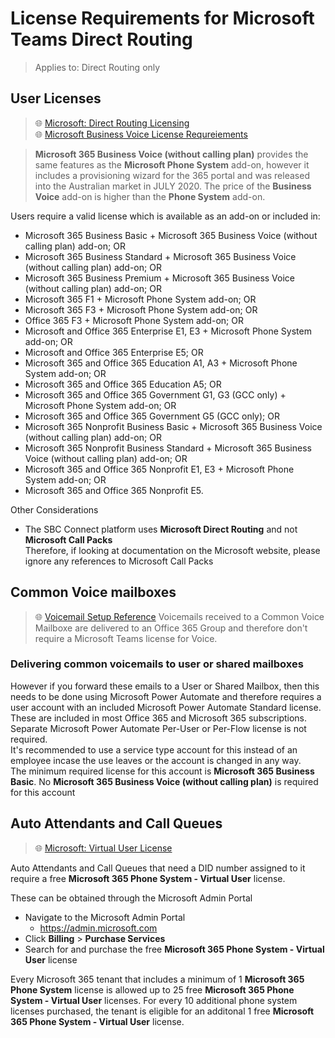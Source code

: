 # License Requirements for Microsoft Teams Direct Routing
> Applies to: Direct Routing only

## User Licenses
> 🌐 [Microsoft: Direct Routing Licensing](https://docs.microsoft.com/en-us/microsoftteams/direct-routing-plan#licensing-and-other-requirements)\
> 🌐 [Microsoft Business Voice License Requreiements](https://docs.microsoft.com/en-us/MicrosoftTeams/business-voice/whats-business-voice)

> **Microsoft 365 Business Voice (without calling plan)** provides the same features as the **Microsoft Phone System** add-on, however it includes a provisioning wizard for the 365 portal and was released into the Australian market in JULY 2020. The price of the **Business Voice** add-on is higher than the **Phone System** add-on.

Users require a valid license which is available as an add-on or included in:
- Microsoft 365 Business Basic + Microsoft 365 Business Voice (without calling plan) add-on; OR
- Microsoft 365 Business Standard + Microsoft 365 Business Voice (without calling plan) add-on; OR
- Microsoft 365 Business Premium + Microsoft 365 Business Voice (without calling plan) add-on; OR
- Microsoft 365 F1 + Microsoft Phone System add-on; OR
- Microsoft 365 F3 + Microsoft Phone System add-on; OR
- Office 365 F3 + Microsoft Phone System add-on; OR
- Microsoft and Office 365 Enterprise E1, E3 + Microsoft Phone System add-on; OR
- Microsoft and Office 365 Enterprise E5; OR
- Microsoft 365 and Office 365 Education A1, A3 + Microsoft Phone System add-on; OR
- Microsoft 365 and Office 365 Education A5; OR
- Microsoft 365 and Office 365 Government G1, G3 (GCC only) + Microsoft Phone System add-on; OR
- Microsoft 365 and Office 365 Government G5 (GCC only); OR
- Microsoft 365 Nonprofit Business Basic + Microsoft 365 Business Voice (without calling plan) add-on; OR
- Microsoft 365 Nonprofit Business Standard + Microsoft 365 Business Voice (without calling plan) add-on; OR
- Microsoft 365 and Office 365 Nonprofit E1, E3 + Microsoft Phone System add-on; OR
- Microsoft 365 and Office 365 Nonprofit E5.

Other Considerations
- The SBC Connect platform uses **Microsoft Direct Routing** and not **Microsoft Call Packs** \
  Therefore, if looking at documentation on the Microsoft website, please ignore any references to Microsoft Call Packs


## Common Voice mailboxes
> 🌐 [Voicemail Setup Reference](cloud-voicemail.md#microsoft-teams-cloud-voicemail)
Voicemails received to a Common Voice Mailboxe are delivered to an Office 365 Group and therefore don't require a Microsoft Teams license for Voice.

### Delivering common voicemails to user or shared mailboxes
However if you forward these emails to a User or Shared Mailbox, then this needs to be done using Microsoft Power Automate and therefore requires a user account with an included Microsoft Power Automate Standard license. These are included in most Office 365 and Microsoft 365 subscriptions. Separate Microsoft Power Automate Per-User or Per-Flow license is not required. \
It's recommended to use a service type account for this instead of an employee incase the use leaves or the account is changed in any way.\
The minimum required license for this account is **Microsoft 365 Business Basic**. No **Microsoft 365 Business Voice (without calling plan)** is required for this account

## Auto Attendants and Call Queues
> 🌐 [Microsoft: Virtual User License](https://docs.microsoft.com/en-us/microsoftteams/teams-add-on-licensing/virtual-user)

Auto Attendants and Call Queues that need a DID number assigned to it require a free **Microsoft 365 Phone System - Virtual User** license.

These can be obtained through the Microsoft Admin Portal
- Navigate to the Microsoft Admin Portal
  - https://admin.microsoft.com
- Click **Billing** > **Purchase Services**
- Search for and purchase the free **Microsoft 365 Phone System - Virtual User** license

Every Microsoft 365 tenant that includes a minimum of 1 **Microsoft 365 Phone System** license is allowed up to 25 free **Microsoft 365 Phone System - Virtual User** licenses.
For every 10 additional phone system licenses purchased, the tenant is eligible for an additonal 1 free **Microsoft 365 Phone System - Virtual User** license.
